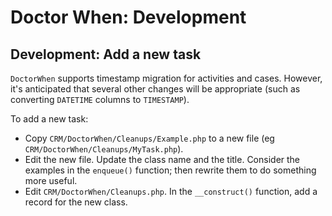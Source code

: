 # Doctor When: Development

## Development: Add a new task

`DoctorWhen` supports timestamp migration for activities and cases. However,
it's anticipated that several other changes will be appropriate (such as
converting `DATETIME` columns to `TIMESTAMP`).

To add a new task:
 * Copy `CRM/DoctorWhen/Cleanups/Example.php` to a new file (eg `CRM/DoctorWhen/Cleanups/MyTask.php`).
 * Edit the new file. Update the class name and the title. Consider the examples in the  `enqueue()` function; then rewrite them to do something more useful.
 * Edit `CRM/DoctorWhen/Cleanups.php`. In the `__construct()` function, add a record for the new class.
